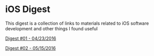 # iOS Digest

This digest is a collection of links to materials related to iOS software development and other things I found useful

[Digest #01 - 04/23/2016](https://github.com/jeksys/iOSDigest/blob/master/Digest%20%2301.md)

[Digest #02 - 05/15/2016](https://github.com/jeksys/iOSDigest/blob/master/Digest%20%2302.md)